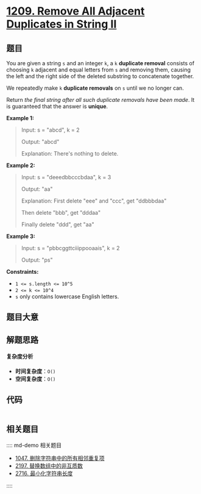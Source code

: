 # [1209. Remove All Adjacent Duplicates in String II](https://leetcode.com/problems/remove-all-adjacent-duplicates-in-string-ii/)

## 题目

You are given a string `s` and an integer `k`, a `k` **duplicate removal**
consists of choosing `k` adjacent and equal letters from `s` and removing
them, causing the left and the right side of the deleted substring to
concatenate together.

We repeatedly make `k` **duplicate removals** on `s` until we no longer can.

Return _the final string after all such duplicate removals have been made_. It
is guaranteed that the answer is **unique**.

**Example 1:**

> Input: s = "abcd", k = 2
>
> Output: "abcd"
>
> Explanation: There's nothing to delete.

**Example 2:**

> Input: s = "deeedbbcccbdaa", k = 3
>
> Output: "aa"
>
> Explanation: First delete "eee" and "ccc", get "ddbbbdaa"
>
> Then delete "bbb", get "dddaa"
>
> Finally delete "ddd", get "aa"

**Example 3:**

> Input: s = "pbbcggttciiippooaais", k = 2
>
> Output: "ps"

**Constraints:**

- `1 <= s.length <= 10^5`
- `2 <= k <= 10^4`
- `s` only contains lowercase English letters.

## 题目大意

## 解题思路

#### 复杂度分析

- **时间复杂度**：`O()`
- **空间复杂度**：`O()`

## 代码

```javascript

```

## 相关题目

:::: md-demo 相关题目

- [1047. 删除字符串中的所有相邻重复项](./1047.md)
- [2197. 替换数组中的非互质数](https://leetcode.com/problems/replace-non-coprime-numbers-in-array)
- [2716. 最小化字符串长度](https://leetcode.com/problems/minimize-string-length)

::::
